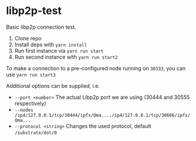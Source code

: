# libp2p-test

Basic libp2p connection test.

1. Clone repo
2. Install deps with `yarn install`
3. Run first instance via `yarn run start`
4. Run second instance with `yarn run start2`

To make a connection to a pre-configured node running on `30333`, you can use `yarn run start3`

Additional options can be supplied, i.e.

- `--port <number>` The actual Libp2p port we are using (30444 and 30555 respectively)
- `--nodes /ip4/127.0.0.1/tcp/30444/ipfs/Qma...,/ip4/127.0.0.1/tcp/30666/ipfs/Qma...`
- `--protocol <string>` Changes the used protocol, default `/substrate/dot/0`
